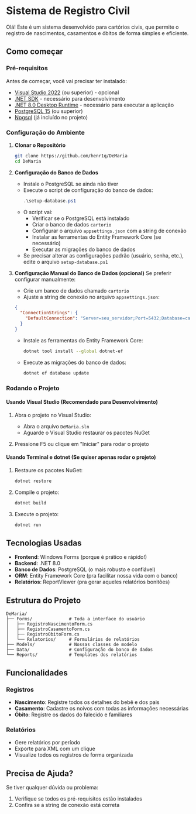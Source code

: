 # Sistema de Registro Civil

Olá! Este é um sistema desenvolvido para cartórios civis, que permite o registro de nascimentos, casamentos e óbitos de forma simples e eficiente.

## Como começar

### Pré-requisitos

Antes de começar, você vai precisar ter instalado:
- [Visual Studio 2022](https://visualstudio.microsoft.com/pt-br/vs/) (ou superior) - opcional
- [.NET SDK](https://dotnet.microsoft.com/pt-br/download) - necessário para desenvolvimento
- [.NET 8.0 Desktop Runtime](https://builds.dotnet.microsoft.com/dotnet/WindowsDesktop/8.0.15/windowsdesktop-runtime-8.0.15-win-x64.exe) - necessário para executar a aplicação
- [PostgreSQL 15](https://www.postgresql.org/download/) (ou superior)
- [Npgsql](https://www.npgsql.org/) (já incluído no projeto)

### Configuração do Ambiente

1. **Clonar o Repositório**
   ```bash
   git clone https://github.com/henr1q/DeMaria
   cd DeMaria
   ```

2. **Configuração do Banco de Dados**
   - Instale o PostgreSQL se ainda não tiver
   - Execute o script de configuração do banco de dados:
     ```powershell
     .\setup-database.ps1
     ```
   - O script vai:
     - Verificar se o PostgreSQL está instalado
     - Criar o banco de dados `cartorio`
     - Configurar o arquivo `appsettings.json` com a string de conexão
     - Instalar as ferramentas do Entity Framework Core (se necessário)
     - Executar as migrações do banco de dados
   - Se precisar alterar as configurações padrão (usuário, senha, etc.), edite o arquivo `setup-database.ps1`

3. **Configuração Manual do Banco de Dados (opcional)**
   Se preferir configurar manualmente:
   - Crie um banco de dados chamado `cartorio`
   - Ajuste a string de conexão no arquivo `appsettings.json`:
   ```json
   {
     "ConnectionStrings": {
       "DefaultConnection": "Server=seu_servidor;Port=5432;Database=cartorio;User Id=seu_usuario;Password=sua_senha;"
     }
   }
   ```
   - Instale as ferramentas do Entity Framework Core:
     ```bash
     dotnet tool install --global dotnet-ef
     ```
   - Execute as migrações do banco de dados:
     ```bash
     dotnet ef database update
     ```

### Rodando o Projeto

#### Usando Visual Studio (Recomendado para Desenvolvimento)
1. Abra o projeto no Visual Studio:
   - Abra o arquivo `DeMaria.sln`
   - Aguarde o Visual Studio restaurar os pacotes NuGet

2. Pressione F5 ou clique em "Iniciar" para rodar o projeto

#### Usando Terminal e dotnet (Se quiser apenas rodar o projeto)
1. Restaure os pacotes NuGet:
   ```bash
   dotnet restore
   ```

2. Compile o projeto:
   ```bash
   dotnet build
   ```

3. Execute o projeto:
   ```bash
   dotnet run
   ```


## Tecnologias Usadas

- **Frontend**: Windows Forms (porque é prático e rápido!)
- **Backend**: .NET 8.0
- **Banco de Dados**: PostgreSQL (o mais robusto e confiável)
- **ORM**: Entity Framework Core (pra facilitar nossa vida com o banco)
- **Relatórios**: ReportViewer (pra gerar aqueles relatórios bonitões)

## Estrutura do Projeto

```
DeMaria/
├── Forms/              # Toda a interface do usuário
│   ├── RegistroNascimentoForm.cs
│   ├── RegistroCasamentoForm.cs
│   ├── RegistroObitoForm.cs
│   └── Relatorios/     # Formulários de relatórios
├── Models/             # Nossas classes de modelo
├── Data/               # Configuração do banco de dados
└── Reports/            # Templates dos relatórios
```

## Funcionalidades

### Registros
- **Nascimento**: Registre todos os detalhes do bebê e dos pais
- **Casamento**: Cadastre os noivos com todas as informações necessárias
- **Óbito**: Registre os dados do falecido e familiares

### Relatórios
- Gere relatórios por período
- Exporte para XML com um clique
- Visualize todos os registros de forma organizada

## Precisa de Ajuda?

Se tiver qualquer dúvida ou problema:
1. Verifique se todos os pré-requisitos estão instalados
2. Confira se a string de conexão está correta

